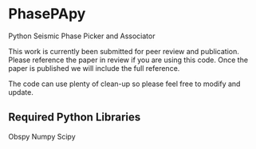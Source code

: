 # PhasePApy
Python Seismic Phase Picker and Associator

This work is currently been submitted for peer review and publication.  Please reference the paper in review if you are using this code.  Once the paper is published we will include the full reference.  

The code can use plenty of clean-up so please feel free to modify and update.  

Required Python Libraries
-------------------------
Obspy
Numpy
Scipy
